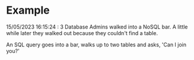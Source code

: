 # Example

<!-- replace-with-date starts -->
15/05/2023 16:15:24 : 3 Database Admins walked into a NoSQL bar. A little while later they walked out because they couldn't find a table.
<!-- replace-with-date ends -->

<!-- replace-with-joke starts -->
An SQL query goes into a bar, walks up to two tables and asks, 'Can I join you?'
<!-- replace-with-joke ends -->